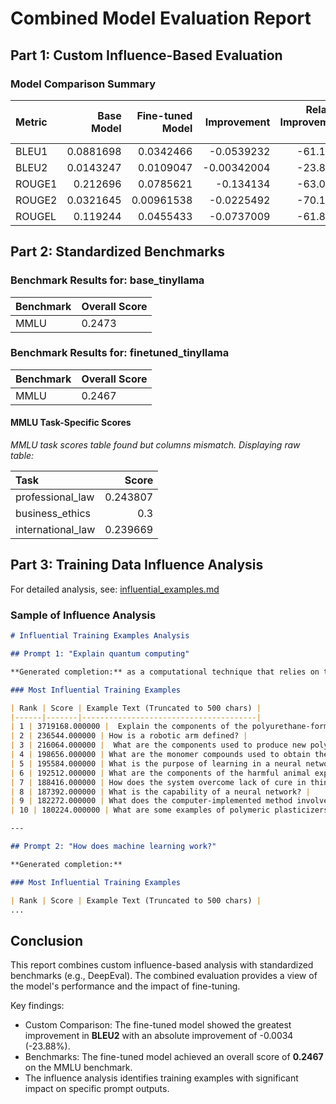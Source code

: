 # Combined Model Evaluation Report

## Part 1: Custom Influence-Based Evaluation

### Model Comparison Summary

| Metric   |   Base Model |   Fine-tuned Model |   Improvement |   Relative Improvement (%) |
|:---------|-------------:|-------------------:|--------------:|---------------------------:|
| BLEU1    |    0.0881698 |         0.0342466  |   -0.0539232  |                   -61.1584 |
| BLEU2    |    0.0143247 |         0.0109047  |   -0.00342004 |                   -23.8751 |
| ROUGE1   |    0.212696  |         0.0785621  |   -0.134134   |                   -63.0636 |
| ROUGE2   |    0.0321645 |         0.00961538 |   -0.0225492  |                   -70.1056 |
| ROUGEL   |    0.119244  |         0.0455433  |   -0.0737009  |                   -61.8067 |

## Part 2: Standardized Benchmarks

### Benchmark Results for: base_tinyllama

| Benchmark | Overall Score |
|-----------|---------------|
| MMLU | 0.2473 |

### Benchmark Results for: finetuned_tinyllama

| Benchmark | Overall Score |
|-----------|---------------|
| MMLU | 0.2467 |

#### MMLU Task-Specific Scores

*MMLU task scores table found but columns mismatch. Displaying raw table:*

| Task              |    Score |
|:------------------|---------:|
| professional_law  | 0.243807 |
| business_ethics   | 0.3      |
| international_law | 0.239669 |


## Part 3: Training Data Influence Analysis

For detailed analysis, see: [influential_examples.md](../comparison/influential_examples.md)

### Sample of Influence Analysis

```markdown
# Influential Training Examples Analysis

## Prompt 1: "Explain quantum computing"

**Generated completion:** as a computational technique that relies on the principles of classical physics, but with increased levels of parallelism and specialized hardware.

### Most Influential Training Examples

| Rank | Score | Example Text (Truncated to 500 chars) |
|------|-------|---------------------------------------|
| 1 | 3719168.000000 |  Explain the components of the polyurethane-forming system in the invention. |
| 2 | 236544.000000 | How is a robotic arm defined? |
| 3 | 216064.000000 |  What are the components used to produce new polyurethane shoe soles? |
| 4 | 198656.000000 | What are the monomer compounds used to obtain the new polymer? |
| 5 | 195584.000000 | What is the purpose of learning in a neural network? |
| 6 | 192512.000000 | What are the components of the harmful animal expelling plastic composition? |
| 7 | 188416.000000 | How does the system overcome lack of cure in thin film blend areas? |
| 8 | 187392.000000 | What is the capability of a neural network? |
| 9 | 182272.000000 | What does the computer-implemented method involve for controlling sorting of plastic compounds? |
| 10 | 180224.000000 | What are some examples of polymeric plasticizers that can be used in the asphalt composition? |

---

## Prompt 2: "How does machine learning work?"

**Generated completion:** 

### Most Influential Training Examples

| Rank | Score | Example Text (Truncated to 500 chars) |
...
```


## Conclusion

This report combines custom influence-based analysis with standardized benchmarks (e.g., DeepEval). The combined evaluation provides a view of the model's performance and the impact of fine-tuning.

Key findings:

- Custom Comparison: The fine-tuned model showed the greatest improvement in **BLEU2** with an absolute improvement of -0.0034 (-23.88%).
- Benchmarks: The fine-tuned model achieved an overall score of **0.2467** on the MMLU benchmark.
- The influence analysis identifies training examples with significant impact on specific prompt outputs.
